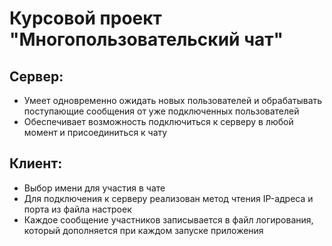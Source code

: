 # Курсовой проект "Многопользовательский чат"
## Сервер:
* Умеет одновременно ожидать новых пользователей и обрабатывать поступающие сообщения от уже подключенных пользователей
* Обеспечивает возможность подключиться к серверу в любой момент и присоединиться к чату
## Клиент:
* Выбор имени для участия в чате
* Для подключения к серверу реализован метод чтения IP-адреса и порта из файла настроек
* Каждое сообщение участников записывается в файл логирования, который дополняется при каждом запуске приложения
